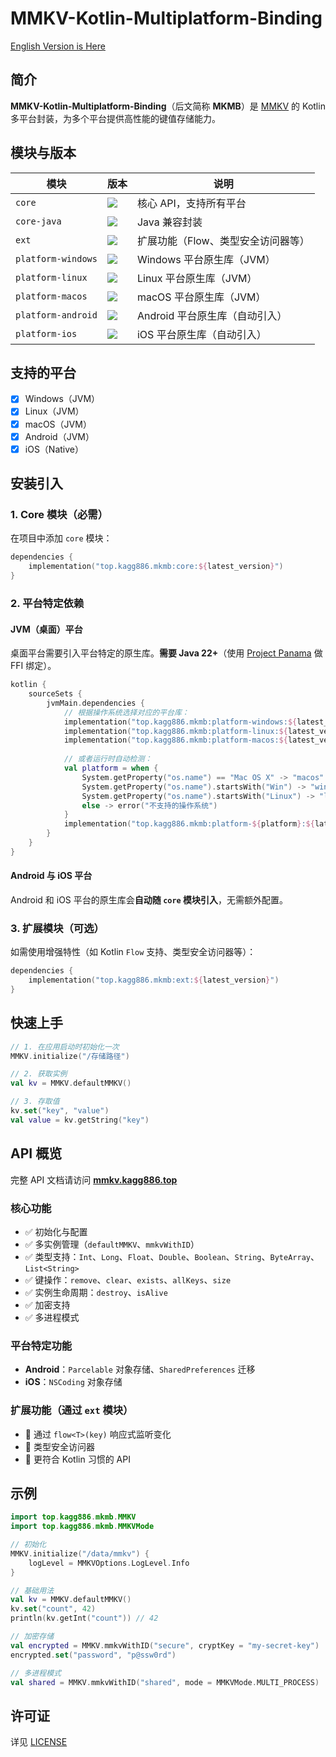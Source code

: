 # MMKV-Kotlin-Multiplatform-Binding

[English Version is Here](./README.md)

## 简介

**MMKV-Kotlin-Multiplatform-Binding**（后文简称 **MKMB**）是 [MMKV](https://github.com/Tencent/MMKV) 的 Kotlin 多平台封装，为多个平台提供高性能的键值存储能力。

## 模块与版本

| 模块               | 版本                                                         | 说明                                  |
| ------------------ | ------------------------------------------------------------ | ------------------------------------- |
| `core`             | ![](https://img.shields.io/maven-central/v/top.kagg886.mkmb/core) | 核心 API，支持所有平台                |
| `core-java`        | ![](https://img.shields.io/maven-central/v/top.kagg886.mkmb/core-java) | Java 兼容封装                         |
| `ext`              | ![](https://img.shields.io/maven-central/v/top.kagg886.mkmb/ext) | 扩展功能（Flow、类型安全访问器等）    |
| `platform-windows` | ![](https://img.shields.io/maven-central/v/top.kagg886.mkmb/platform-windows) | Windows 平台原生库（JVM）             |
| `platform-linux`   | ![](https://img.shields.io/maven-central/v/top.kagg886.mkmb/platform-linux) | Linux 平台原生库（JVM）               |
| `platform-macos`   | ![](https://img.shields.io/maven-central/v/top.kagg886.mkmb/platform-macos) | macOS 平台原生库（JVM）               |
| `platform-android` | ![](https://img.shields.io/maven-central/v/top.kagg886.mkmb/platform-android) | Android 平台原生库（自动引入）        |
| `platform-ios`     | ![](https://img.shields.io/maven-central/v/top.kagg886.mkmb/platform-ios) | iOS 平台原生库（自动引入）            |

## 支持的平台

- [x] Windows（JVM）
- [x] Linux（JVM）
- [x] macOS（JVM）
- [x] Android（JVM）
- [x] iOS（Native）

## 安装引入

### 1. Core 模块（必需）

在项目中添加 `core` 模块：

```kotlin
dependencies {
    implementation("top.kagg886.mkmb:core:${latest_version}")
}
```

### 2. 平台特定依赖

#### JVM（桌面）平台

桌面平台需要引入平台特定的原生库。**需要 Java 22+**（使用 [Project Panama](https://openjdk.org/projects/panama/) 做 FFI 绑定）。

```kotlin
kotlin {
    sourceSets {
        jvmMain.dependencies {
            // 根据操作系统选择对应的平台库：
            implementation("top.kagg886.mkmb:platform-windows:${latest_version}") // Windows
            implementation("top.kagg886.mkmb:platform-linux:${latest_version}")   // Linux
            implementation("top.kagg886.mkmb:platform-macos:${latest_version}")   // macOS
            
            // 或者运行时自动检测：
            val platform = when {
                System.getProperty("os.name") == "Mac OS X" -> "macos"
                System.getProperty("os.name").startsWith("Win") -> "windows"
                System.getProperty("os.name").startsWith("Linux") -> "linux"
                else -> error("不支持的操作系统")
            }
            implementation("top.kagg886.mkmb:platform-${platform}:${latest_version}")
        }
    }
}
```

#### Android 与 iOS 平台

Android 和 iOS 平台的原生库会**自动随 `core` 模块引入**，无需额外配置。

### 3. 扩展模块（可选）

如需使用增强特性（如 Kotlin `Flow` 支持、类型安全访问器等）：

```kotlin
dependencies {
    implementation("top.kagg886.mkmb:ext:${latest_version}")
}
```

## 快速上手

```kotlin
// 1. 在应用启动时初始化一次
MMKV.initialize("/存储路径")

// 2. 获取实例
val kv = MMKV.defaultMMKV()

// 3. 存取值
kv.set("key", "value")
val value = kv.getString("key")
```

## API 概览

完整 API 文档请访问 **[mmkv.kagg886.top](https://mmkv.kagg886.top)**

### 核心功能
- ✅ 初始化与配置
- ✅ 多实例管理（`defaultMMKV`、`mmkvWithID`）
- ✅ 类型支持：`Int`、`Long`、`Float`、`Double`、`Boolean`、`String`、`ByteArray`、`List<String>`
- ✅ 键操作：`remove`、`clear`、`exists`、`allKeys`、`size`
- ✅ 实例生命周期：`destroy`、`isAlive`
- ✅ 加密支持
- ✅ 多进程模式

### 平台特定功能
- **Android**：`Parcelable` 对象存储、`SharedPreferences` 迁移
- **iOS**：`NSCoding` 对象存储

### 扩展功能（通过 `ext` 模块）

- 🔄 通过 `flow<T>(key)` 响应式监听变化
- 🎯 类型安全访问器
- 📝 更符合 Kotlin 习惯的 API

## 示例

```kotlin
import top.kagg886.mkmb.MMKV
import top.kagg886.mkmb.MMKVMode

// 初始化
MMKV.initialize("/data/mmkv") {
    logLevel = MMKVOptions.LogLevel.Info
}

// 基础用法
val kv = MMKV.defaultMMKV()
kv.set("count", 42)
println(kv.getInt("count")) // 42

// 加密存储
val encrypted = MMKV.mmkvWithID("secure", cryptKey = "my-secret-key")
encrypted.set("password", "p@ssw0rd")

// 多进程模式
val shared = MMKV.mmkvWithID("shared", mode = MMKVMode.MULTI_PROCESS)
```

## 许可证

详见 [LICENSE](./LICENSE)



